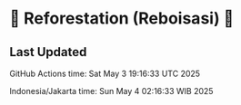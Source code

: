 
# 🌳 Reforestation (Reboisasi) 🌲

## Last Updated

GitHub Actions time: Sat May  3 19:16:33 UTC 2025

Indonesia/Jakarta time: Sun May  4 02:16:33 WIB 2025
